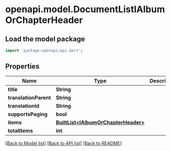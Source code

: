 # openapi.model.DocumentListIAlbumOrChapterHeader

## Load the model package
```dart
import 'package:openapi/api.dart';
```

## Properties
Name | Type | Description | Notes
------------ | ------------- | ------------- | -------------
**title** | **String** |  | [optional] 
**translationParent** | **String** |  | [optional] 
**translationId** | **String** |  | [optional] 
**supportsPaging** | **bool** |  | [optional] 
**items** | [**BuiltList&lt;IAlbumOrChapterHeader&gt;**](IAlbumOrChapterHeader.md) |  | [optional] 
**totalItems** | **int** |  | [optional] 

[[Back to Model list]](../README.md#documentation-for-models) [[Back to API list]](../README.md#documentation-for-api-endpoints) [[Back to README]](../README.md)


